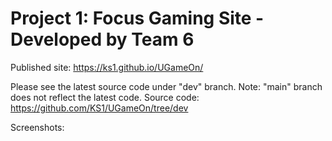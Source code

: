 # Project 1: Focus Gaming Site - Developed by Team 6

Published site: https://ks1.github.io/UGameOn/ 

Please see the latest source code under "dev" branch.
Note: "main" branch does not reflect the latest code.
Source code: https://github.com/KS1/UGameOn/tree/dev

Screenshots: 




